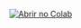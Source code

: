 [![Abrir no Colab](https://colab.research.google.com/assets/colab-badge.svg)](https://colab.research.google.com/github/roaring90s/tsunamis-analise-global/blob/main/1_tsunami-world-analysis.ipynb)
